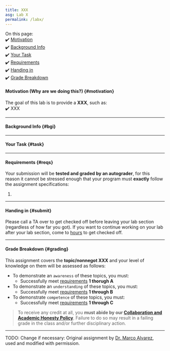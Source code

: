 ```yaml
---
title: XXX
asg: Lab X
permalink: /labx/
---
```


On this page:  
✔️ [Motivation](#motivation)  
✔️ [Background Info](#bgi)  
✔️ [Your Task](#task)  
✔️ [Requirements](#reqs)  
✔️ [Handing in](#submit)  
✔️ [Grade Breakdown](#grading)

#### Motivation (Why are we doing this?) {#motivation}
The goal of this lab is to provide a **XXX**, such as:  
✔️ XXX  

---

#### Background Info {#bgi}

---

#### Your Task {#task}


---

#### Requirements {#reqs}
Your submission will be **tested and graded by an autograder**, for this reason it cannot be stressed enough that your program must **exactly** follow the assignment specifications:  

1. 
---

#### Handing in {#submit}
Please call a TA over to get checked off before leaving your lab section (regardless of how far you got). If you want to continue working on your lab after your lab section, come to [hours](/sp21-archive/staff#sched) to get checked off.

---

#### Grade Breakdown {#grading}
This assignment covers the **topic/nonnegot XXX** and your level of knowledge on them will be assessed as follows: 
- To demonstrate an `awareness` of these topics, you must:
    - Successfully meet [requirements](#reqs) **1 thorugh A**
- To demonstrate an `understanding` of these topics, you must:
    - Successfully meet [requirements](#reqs) **1 through B**
- To demonstrate `competence` of these topics, you must:
    - Successfully meet [requirements](#reqs) **1 through C**

> To receive any credit at all, you **must abide by our [Collaboration and Academic Honesty Policy](/sp21-archive/policies/#integrity)**. Failure to do so may result in a failing grade in the class and/or further disciplinary action.

---

TODO: Change if necessary:
Original assignment by [Dr. Marco Alvarez](https://homepage.cs.uri.edu/~malvarez/), used and modified with permission.
